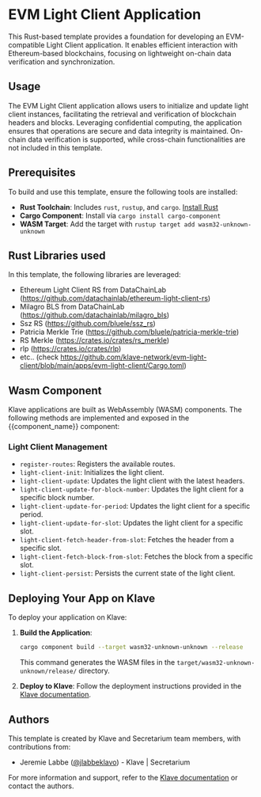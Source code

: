 # EVM Light Client Application

This Rust-based template provides a foundation for developing an EVM-compatible Light Client application. It enables efficient interaction with Ethereum-based blockchains, focusing on lightweight on-chain data verification and synchronization.

## Usage

The EVM Light Client application allows users to initialize and update light client instances, facilitating the retrieval and verification of blockchain headers and blocks. Leveraging confidential computing, the application ensures that operations are secure and data integrity is maintained. On-chain data verification is supported, while cross-chain functionalities are not included in this template.

## Prerequisites

To build and use this template, ensure the following tools are installed:

- **Rust Toolchain**: Includes `rust`, `rustup`, and `cargo`. [Install Rust](https://www.rust-lang.org/tools/install)
- **Cargo Component**: Install via `cargo install cargo-component`
- **WASM Target**: Add the target with `rustup target add wasm32-unknown-unknown`

## Rust Libraries used

In this template, the following libraries are leveraged:
- Ethereum Light Client RS from DataChainLab (https://github.com/datachainlab/ethereum-light-client-rs)
- Milagro BLS from DataChainLab (https://github.com/datachainlab/milagro_bls)
- Ssz RS (https://github.com/bluele/ssz_rs)
- Patricia Merkle Trie (https://github.com/bluele/patricia-merkle-trie)
- RS Merkle (https://crates.io/crates/rs_merkle)
- rlp (https://crates.io/crates/rlp)
- etc.. (check https://github.com/klave-network/evm-light-client/blob/main/apps/evm-light-client/Cargo.toml)

## Wasm Component

Klave applications are built as WebAssembly (WASM) components. The following methods are implemented and exposed in the {{component_name}} component:

### Light Client Management
- `register-routes`: Registers the available routes.
- `light-client-init`: Initializes the light client.
- `light-client-update`: Updates the light client with the latest headers.
- `light-client-update-for-block-number`: Updates the light client for a specific block number.
- `light-client-update-for-period`: Updates the light client for a specific period.
- `light-client-update-for-slot`: Updates the light client for a specific slot.
- `light-client-fetch-header-from-slot`: Fetches the header from a specific slot.
- `light-client-fetch-block-from-slot`: Fetches the block from a specific slot.
- `light-client-persist`: Persists the current state of the light client.

## Deploying Your App on Klave

To deploy your application on Klave:

1. **Build the Application**:
   ```sh
   cargo component build --target wasm32-unknown-unknown --release
   ```
   This command generates the WASM files in the `target/wasm32-unknown-unknown/release/` directory.

2. **Deploy to Klave**: Follow the deployment instructions provided in the [Klave documentation](https://docs.klave.com/deployment).

## Authors

This template is created by Klave and Secretarium team members, with contributions from:

- Jeremie Labbe ([@jlabbeklavo](https://github.com/jlabbeklavo)) - Klave | Secretarium

For more information and support, refer to the [Klave documentation](https://docs.klave.com) or contact the authors.
